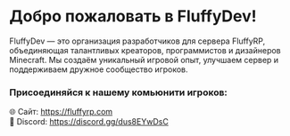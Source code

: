 # Добро пожаловать в FluffyDev!
FluffyDev — это организация разработчиков для сервера FluffyRP, объединяющая талантливых креаторов, программистов и дизайнеров Minecraft. Мы создаём уникальный игровой опыт, улучшаем сервер и поддерживаем дружное сообщество игроков.

### Присоединяйся к нашему комьюнити игроков:
🌐 Сайт: https://fluffyrp.com<br>
💬 Discord: https://discord.gg/dus8EYwDsC<br>
